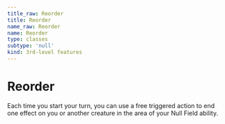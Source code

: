 ```yaml
---
title_raw: Reorder
title: Reorder
name_raw: Reorder
name: Reorder
type: classes
subtype: 'null'
kind: 3rd-level features
---
```


# Reorder

Each time you start your turn, you can use a free triggered action to end one effect on you or another creature in the area of your Null Field ability.
